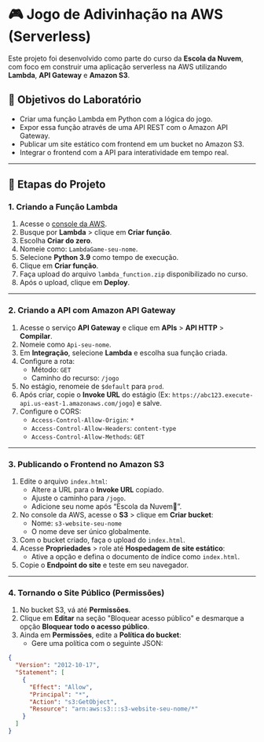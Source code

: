 # 🎮 Jogo de Adivinhação na AWS (Serverless)

Este projeto foi desenvolvido como parte do curso da **Escola da Nuvem**, com foco em construir uma aplicação serverless na AWS utilizando **Lambda**, **API Gateway** e **Amazon S3**.

## 📌 Objetivos do Laboratório

- Criar uma função Lambda em Python com a lógica do jogo.
- Expor essa função através de uma API REST com o Amazon API Gateway.
- Publicar um site estático com frontend em um bucket no Amazon S3.
- Integrar o frontend com a API para interatividade em tempo real.

---

## 🧩 Etapas do Projeto

### 1. Criando a Função Lambda

1. Acesse o [console da AWS](https://console.aws.amazon.com/).
2. Busque por **Lambda** > clique em **Criar função**.
3. Escolha **Criar do zero**.
4. Nomeie como: `LambdaGame-seu-nome`.
5. Selecione **Python 3.9** como tempo de execução.
6. Clique em **Criar função**.
7. Faça upload do arquivo `lambda_function.zip` disponibilizado no curso.
8. Após o upload, clique em **Deploy**.

---

### 2. Criando a API com Amazon API Gateway

1. Acesse o serviço **API Gateway** e clique em **APIs** > **API HTTP** > **Compilar**.
2. Nomeie como `Api-seu-nome`.
3. Em **Integração**, selecione **Lambda** e escolha sua função criada.
4. Configure a rota:
   - Método: `GET`
   - Caminho do recurso: `/jogo`
5. No estágio, renomeie de `$default` para `prod`.
6. Após criar, copie o **Invoke URL** do estágio (Ex: `https://abc123.execute-api.us-east-1.amazonaws.com/jogo`) e salve.
7. Configure o CORS:
   - `Access-Control-Allow-Origin`: `*`
   - `Access-Control-Allow-Headers`: `content-type`
   - `Access-Control-Allow-Methods`: `GET`

---

### 3. Publicando o Frontend no Amazon S3

1. Edite o arquivo `index.html`:
   - Altere a URL para o **Invoke URL** copiado.
   - Ajuste o caminho para `/jogo`.
   - Adicione seu nome após “Escola da Nuvem💙”.
2. No console da AWS, acesse o **S3** > clique em **Criar bucket**:
   - Nome: `s3-website-seu-nome`
   - O nome deve ser único globalmente.
3. Com o bucket criado, faça o upload do `index.html`.
4. Acesse **Propriedades** > role até **Hospedagem de site estático**:
   - Ative a opção e defina o documento de índice como `index.html`.
5. Copie o **Endpoint do site** e teste em seu navegador.

---

### 4. Tornando o Site Público (Permissões)

1. No bucket S3, vá até **Permissões**.
2. Clique em **Editar** na seção "Bloquear acesso público" e desmarque a opção **Bloquear todo o acesso público**.
3. Ainda em **Permissões**, edite a **Política do bucket**:
   - Gere uma política com o seguinte JSON:

```json
{
  "Version": "2012-10-17",
  "Statement": [
    {
      "Effect": "Allow",
      "Principal": "*",
      "Action": "s3:GetObject",
      "Resource": "arn:aws:s3:::s3-website-seu-nome/*"
    }
  ]
}
